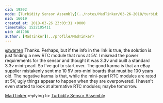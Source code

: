```yaml
---
cid: 19202
node: [Turbidity Sensor Assembly](../notes/MadTinker/03-26-2018/turbidity-sensor-assembly)
nid: 16019
created_at: 2018-03-26 23:03:31 +0000
timestamp: 1522105411
uid: 461206
author: [MadTinker](../profile/MadTinker)
---
```


[@warren](/profile/warren) Thanks. Perhaps, but if the info in the link is true, the solution is just finding a new RTC module that runs at 5V. I misread the power requirements for the sensor and thought it was 3.3v and built a standard 3.3v mini-pearl. So I've got to start over. The good karma is that an eBay supplier mistakenly sent me 10 5V pro-mini boards that must be 100 years old. The negative karma is that, while the mini-pearl RTC modules are rated at 5V, ugly things appear to happen when they are overpowered.  I haven't even started to look at alternative RTC modules; maybe tomorrow.  

[MadTinker](../profile/MadTinker) replying to: [Turbidity Sensor Assembly](../notes/MadTinker/03-26-2018/turbidity-sensor-assembly)

